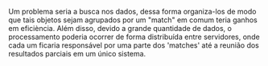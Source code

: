 Um problema seria a busca nos dados, dessa forma organiza-los de modo que tais objetos sejam agrupados por um "match" em comum teria ganhos em eficiència. 
Além disso, devido a grande quantidade de dados, o processamento poderia ocorrer de forma distribuída entre servidores, onde cada um ficaria responsável por uma parte dos 'matches' até a reunião dos resultados parciais em um único sistema. 
